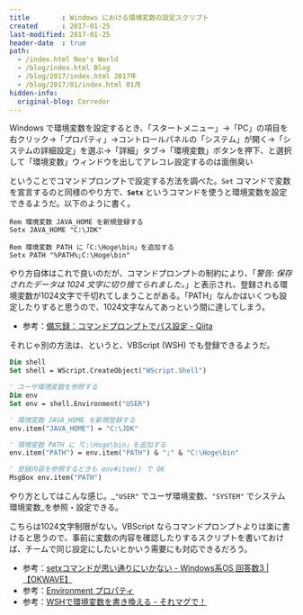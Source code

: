 ```yaml
---
title        : Windows における環境変数の設定スクリプト
created      : 2017-01-25
last-modified: 2017-01-25
header-date  : true
path:
  - /index.html Neo's World
  - /blog/index.html Blog
  - /blog/2017/index.html 2017年
  - /blog/2017/01/index.html 01月
hidden-info:
  original-blog: Corredor
---
```


Windows で環境変数を設定するとき、「スタートメニュー」→「PC」の項目を右クリック→「プロパティ」→コントロールパネルの「システム」が開く→「システムの詳細設定」を選ぶ→「詳細」タブ→「環境変数」ボタンを押下、と選択して「環境変数」ウィンドウを出してアレコレ設定するのは面倒臭い

ということでコマンドプロンプトで設定する方法を調べた。`Set` コマンドで変数を宣言するのと同様のやり方で、**`Setx`** というコマンドを使うと環境変数を設定できるようだ。以下のように書く。

```batch
Rem 環境変数 JAVA_HOME を新規登録する
Setx JAVA_HOME "C:\JDK"

Rem 環境変数 PATH に「C:\Hoge\bin」を追加する
Setx PATH "%PATH%;C:\Hoge\bin"
```

やり方自体はこれで良いのだが、コマンドプロンプトの制約により、「_警告: 保存されたデータは 1024 文字に切り捨てられました。_」と表示され、登録される環境変数が1024文字で千切れてしまうことがある。「PATH」なんかはいくつも設定したりすると思うので、1024文字なんてあっという間に達してしまう。

- 参考：[備忘録：コマンドプロンプトでパス設定 - Qiita](http://qiita.com/nannany/items/ed7d01ded11c5eca865e)

それじゃ別の方法は、というと、VBScript (WSH) でも登録できるようだ。

```vb
Dim shell
Set shell = WScript.CreateObject("WScript.Shell")

' ユーザ環境変数を参照する
Dim env
Set env = shell.Environment("USER")

' 環境変数 JAVA_HOME を新規登録する
env.item("JAVA_HOME") = "C:\JDK"

' 環境変数 PATH に「C:\Hoge\bin」を追加する
env.item("PATH") = env.item("PATH") & ";" & "C:\Hoge\bin"

' 登録内容を参照するときも env#item() で OK
MsgBox env.item("PATH")
```

やり方としてはこんな感じ。_`"USER"` でユーザ環境変数、`"SYSTEM"` でシステム環境変数_を参照・設定できる。

こちらは1024文字制限がない。VBScript ならコマンドプロンプトよりは楽に書けると思うので、事前に変数の内容を確認したりするスクリプトを書いておけば、チームで同じ設定にしたいとかいう需要にも対応できるだろう。

- 参考：[setxコマンドが思い通りにいかない - Windows系OS 回答数3 | 【OKWAVE】](http://okwave.jp/qa/q8399391.html)
- 参考：[Environment プロパティ](https://msdn.microsoft.com/ja-jp/library/cc364502.aspx)
- 参考：[WSHで環境変数を書き換える - それマグで！](http://takuya-1st.hatenablog.jp/entry/20090213/1234527548)

